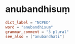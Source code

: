 # anubandhisuṃ

``` toml
dict_label = "NCPED"
word = "anubandhisuṃ"
grammar_comment = "3 plural"
see_also = ["anubandhati"]
```

